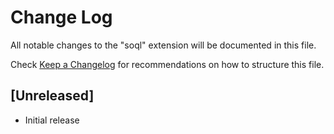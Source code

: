 # Change Log
All notable changes to the "soql" extension will be documented in this file.

Check [Keep a Changelog](http://keepachangelog.com/) for recommendations on how to structure this file.

## [Unreleased]
- Initial release